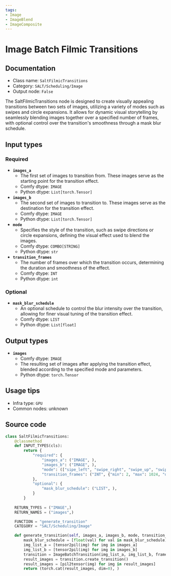 ```yaml
---
tags:
- Image
- ImageBlend
- ImageComposite
---
```


# Image Batch Filmic Transitions
## Documentation
- Class name: `SaltFilmicTransitions`
- Category: `SALT/Scheduling/Image`
- Output node: `False`

The SaltFilmicTransitions node is designed to create visually appealing transitions between two sets of images, utilizing a variety of modes such as swipes and circle expansions. It allows for dynamic visual storytelling by seamlessly blending images together over a specified number of frames, with optional control over the transition's smoothness through a mask blur schedule.
## Input types
### Required
- **`images_a`**
    - The first set of images to transition from. These images serve as the starting point for the transition effect.
    - Comfy dtype: `IMAGE`
    - Python dtype: `List[torch.Tensor]`
- **`images_b`**
    - The second set of images to transition to. These images serve as the destination for the transition effect.
    - Comfy dtype: `IMAGE`
    - Python dtype: `List[torch.Tensor]`
- **`mode`**
    - Specifies the style of the transition, such as swipe directions or circle expansions, defining the visual effect used to blend the images.
    - Comfy dtype: `COMBO[STRING]`
    - Python dtype: `str`
- **`transition_frames`**
    - The number of frames over which the transition occurs, determining the duration and smoothness of the effect.
    - Comfy dtype: `INT`
    - Python dtype: `int`
### Optional
- **`mask_blur_schedule`**
    - An optional schedule to control the blur intensity over the transition, allowing for finer visual tuning of the transition effect.
    - Comfy dtype: `LIST`
    - Python dtype: `List[float]`
## Output types
- **`images`**
    - Comfy dtype: `IMAGE`
    - The resulting set of images after applying the transition effect, blended according to the specified mode and parameters.
    - Python dtype: `torch.Tensor`
## Usage tips
- Infra type: `GPU`
- Common nodes: unknown


## Source code
```python
class SaltFilmicTransitions:
    @classmethod
    def INPUT_TYPES(cls):
        return {
            "required": {
                "images_a": ("IMAGE", ),
                "images_b": ("IMAGE", ),
                "mode": (["sipe_left", "swipe_right", "swipe_up", "swipe_down", "diagonal_tl_br", "diagonal_tr_bl", "diagonal_bl_tr", "diagonal_br_tl", "circle_expand", "circle_contract"],),
                "transition_frames": ("INT", {"min": 2, "max": 1024, "default": 10}),
            },
            "optional": {
                "mask_blur_schedule": ("LIST", ),
            }
        }
    
    RETURN_TYPES = ("IMAGE",)
    RETURN_NAMES = ("images",)

    FUNCTION = "generate_transition"
    CATEGORY = "SALT/Scheduling/Image"

    def generate_transition(self, images_a, images_b, mode, transition_frames, mask_blur_schedule=[0]):
        mask_blur_schedule = [float(val) for val in mask_blur_schedule]
        img_list_a = [tensor2pil(img) for img in images_a]
        img_list_b = [tensor2pil(img) for img in images_b]
        transition = ImageBatchTransition(img_list_a, img_list_b, frames_per_transition=int(transition_frames), blur_radius=mask_blur_schedule, mode=mode)
        result_images = transition.create_transition()
        result_images = [pil2tensor(img) for img in result_images]
        return (torch.cat(result_images, dim=0), )

```
